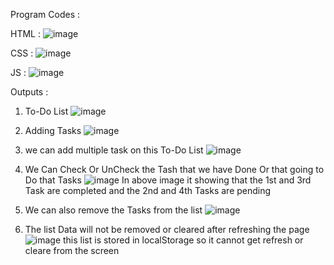 Program Codes :

HTML : ![image](https://github.com/OmkarNarkar321/pure-js-To-Do-List-app/assets/159636724/3e41e2b9-d403-4034-ae68-43aaf69798e9)

CSS : ![image](https://github.com/OmkarNarkar321/pure-js-To-Do-List-app/assets/159636724/7c8cbbd8-4f65-4e4f-bab0-c0ecac67630a)

JS : ![image](https://github.com/OmkarNarkar321/pure-js-To-Do-List-app/assets/159636724/7cfb7178-9248-4d72-990b-bd37920443de)

Outputs :
1. To-Do List 
![image](https://github.com/OmkarNarkar321/pure-js-To-Do-List-app/assets/159636724/9fb9cc47-2133-4dd9-bd78-22f245dff4ba)

2. Adding Tasks
![image](https://github.com/OmkarNarkar321/pure-js-To-Do-List-app/assets/159636724/5629d796-0e9c-492f-9053-27f273357728)

3. we can add multiple task on this To-Do List 
![image](https://github.com/OmkarNarkar321/pure-js-To-Do-List-app/assets/159636724/f96a12ed-e944-4b2b-a150-29a1441b5005)

4. We Can Check Or UnCheck the Tash that we have Done Or that going to Do that Tasks 
![image](https://github.com/OmkarNarkar321/pure-js-To-Do-List-app/assets/159636724/e117ea78-7aac-4118-9f49-969f841a2093)
In above image it showing that the 1st and 3rd Task are completed and the 2nd and 4th Tasks are pending

5. We can also remove the Tasks from the list ![image](https://github.com/OmkarNarkar321/pure-js-To-Do-List-app/assets/159636724/5323c343-b80d-42d2-aa55-baab9cf547c8)

6. The list Data will not be removed or cleared after refreshing the page
![image](https://github.com/OmkarNarkar321/pure-js-To-Do-List-app/assets/159636724/57de8503-6a96-43d2-9ed7-d7319a5be588)
this list is stored in localStorage so it cannot get refresh or cleare from the screen

